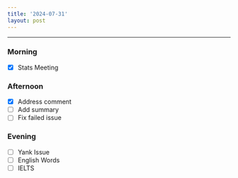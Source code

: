 ```yaml
---
title: '2024-07-31'
layout: post
---
```


---

### Morning

- [x] Stats Meeting

### Afternoon

- [x] Address comment
- [ ] Add summary
- [ ] Fix failed issue

### Evening

- [ ] Yank Issue
- [ ] English Words
- [ ] IELTS
